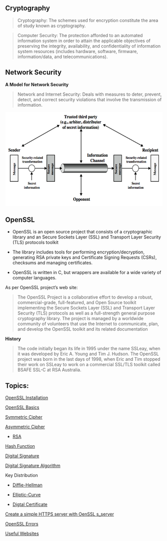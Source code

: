 ## Cryptography

> Cryptography: The schemes used for encryption constitute the area of study known as cryptography.

> Computer Security: The protection afforded to an  automated information system in order to attain the applicable objectives of preserving the integrity, availability, and confidentiality of information system resources (includes hardware, software, firmware, information/data, and telecommunications).

## Network Security

**A Model for Network Security**

> Network and Internet Security: Deals with measures to deter, prevent, detect, and correct security violations that involve the transmission of information.

<p align=center>
<img src="Figures/Fig1.png" width="600" height="300" />
</p>

## OpenSSL

- OpenSSL is an open source project that consists of a cryptographic library and an Secure Sockets Layer (SSL) and Transport Layer Security (TLS) protocols toolkit

- The library includes tools for performing encryption/decryption, generating RSA private keys and Certificate Signing Requests (CSRs), checksums and managing certificates.

- OpenSSL is written in C, but wrappers are available for a wide variety of computer languages.

As per OpenSSL project’s web site:

> The OpenSSL Project is a collaborative effort to develop a robust, commercial-grade, full-featured, and Open Source toolkit implementing the Secure Sockets Layer (SSL) and Transport Layer Security (TLS) protocols as well as a full-strength general purpose cryptography library. The project is managed by a worldwide community of volunteers that use the Internet to communicate, plan, and develop the OpenSSL toolkit and its related documentation

**History**

> The code initially began its life in 1995 under the name SSLeay, when it was developed by Eric A. Young and Tim J. Hudson. The OpenSSL project was born in the last days of 1998, when Eric and Tim stopped their work on SSLeay to work on a commercial SSL/TLS toolkit called BSAFE SSL-C at RSA Australia.

## Topics:

[OpenSSL Installation](OpenSSL-Installation.md)

[OpenSSL Basics](OpenSSL-Basics.md)

[Symmetric Cipher](Symmetric-Ciphers.md)

[Asymmetric Cipher](Asymmetric-Ciphers.md)

  - [RSA](RSA.md)
  
[Hash Function](Hash-Function.md)

[Digital Signature](Digital-Signature.md)

[Digital Signature Algorithm](Digital-Signature-Algorithm.md)

Key Distribution

  - [Diffie-Hellman](Diffie-Hellman.md)
  
  - [Elliptic-Curve](Elliptic-Curve.md)
  
  - [Digtal Certificate](Digital-Certificate.md)

[Create a simple HTTPS server with OenSSL s_server](OpenSSL-HTTPS.md)

[OpenSSL Errors](OpenSSL-Errors.md)

[Useful Websites](OpenSSL-Websites.md)
